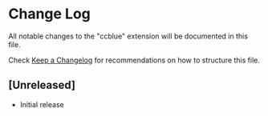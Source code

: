 # Change Log

All notable changes to the "ccblue" extension will be documented in this file.

Check [Keep a Changelog](http://keepachangelog.com/) for recommendations on how to structure this file.

## [Unreleased]

- Initial release
